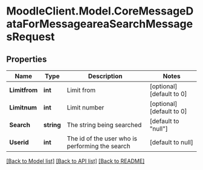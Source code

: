 # MoodleClient.Model.CoreMessageDataForMessageareaSearchMessagesRequest

## Properties

Name | Type | Description | Notes
------------ | ------------- | ------------- | -------------
**Limitfrom** | **int** | Limit from | [optional] [default to 0]
**Limitnum** | **int** | Limit number | [optional] [default to 0]
**Search** | **string** | The string being searched | [default to "null"]
**Userid** | **int** | The id of the user who is performing the search | [default to null]

[[Back to Model list]](../README.md#documentation-for-models) [[Back to API list]](../README.md#documentation-for-api-endpoints) [[Back to README]](../README.md)

